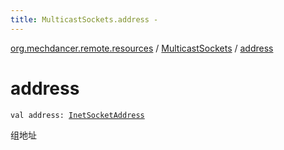 ```yaml
---
title: MulticastSockets.address - 
---
```


[org.mechdancer.remote.resources](../index.html) / [MulticastSockets](index.html) / [address](./address.html)

# address

`val address: `[`InetSocketAddress`](http://docs.oracle.com/javase/6/docs/api/java/net/InetSocketAddress.html)

组地址

